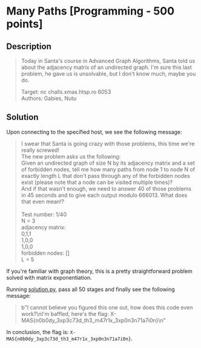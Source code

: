# Many Paths [Programming - 500 points]

## Description

> Today in Santa's course in Advanced Graph Algorithms, Santa told us about the adjacency matrix of an undirected graph. I'm sure this last problem, he gave us is unsolvable, but I don't know much, maybe you do.
>
> Target: nc challs.xmas.htsp.ro 6053\
> Authors: Gabies, Nutu

## Solution

Upon connecting to the specified host, we see the following message:

> I swear that Santa is going crazy with those problems, this time we're really screwed!\
> The new problem asks us the following:\
> Given an undirected graph of size N by its adjacency matrix and a set of forbidden nodes, tell me how many paths from node 1 to node N of exactly length L that don't pass through any of the forbidden nodes exist (please note that a node can be visited multiple times)?\
> And if that wasn't enough, we need to answer 40 of those problems in 45 seconds and to give each output modulo 666013. What does that even mean!?\
> \
> Test number: 1/40\
> N = 3\
> adjacency matrix:\
> 0,1,1\
> 1,0,0\
> 1,0,0\
> forbidden nodes: []\
> L = 5

If you're familiar with graph theory, this is a pretty straightforward problem solved with matrix exponentiation.

Running [solution.py](./solution.py), pass all 50 stages and finally see the following message:

> b"I cannot believe you figured this one out, how does this code even work?\nI'm baffled, here's the flag: X-MAS{n0b0dy_3xp3c73d_th3_m47r1x_3xp0n3n71a7i0n}\n"

In conclusion, the flag is: `X-MAS{n0b0dy_3xp3c73d_th3_m47r1x_3xp0n3n71a7i0n}`.
